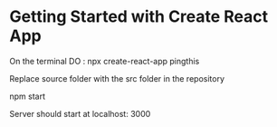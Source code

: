 # Getting Started with Create React App



On the terminal DO : npx create-react-app pingthis

Replace source folder with the src folder in the repository

npm start

Server should start at localhost: 3000

